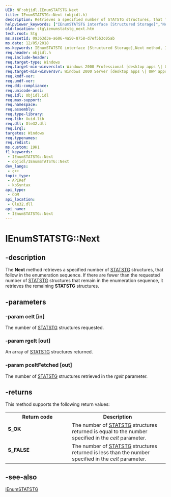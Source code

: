 ```yaml
---
UID: NF:objidl.IEnumSTATSTG.Next
title: IEnumSTATSTG::Next (objidl.h)
description: Retrieves a specified number of STATSTG structures, that follow in the enumeration sequence.
helpviewer_keywords: ["IEnumSTATSTG interface [Structured Storage]","Next method","IEnumSTATSTG.Next","IEnumSTATSTG::Next","Next","Next method [Structured Storage]","Next method [Structured Storage]","IEnumSTATSTG interface","objidl/IEnumSTATSTG::Next","stg.ienumstatstg_next"]
old-location: stg\ienumstatstg_next.htm
tech.root: Stg
ms.assetid: 09363d3e-a606-4a50-8758-d7ef5b3c05ab
ms.date: 12/05/2018
ms.keywords: IEnumSTATSTG interface [Structured Storage],Next method, IEnumSTATSTG.Next, IEnumSTATSTG::Next, Next, Next method [Structured Storage], Next method [Structured Storage],IEnumSTATSTG interface, objidl/IEnumSTATSTG::Next, stg.ienumstatstg_next
req.header: objidl.h
req.include-header: 
req.target-type: Windows
req.target-min-winverclnt: Windows 2000 Professional [desktop apps \| UWP apps]
req.target-min-winversvr: Windows 2000 Server [desktop apps \| UWP apps]
req.kmdf-ver: 
req.umdf-ver: 
req.ddi-compliance: 
req.unicode-ansi: 
req.idl: Objidl.idl
req.max-support: 
req.namespace: 
req.assembly: 
req.type-library: 
req.lib: Uuid.lib
req.dll: Ole32.dll
req.irql: 
targetos: Windows
req.typenames: 
req.redist: 
ms.custom: 19H1
f1_keywords:
 - IEnumSTATSTG::Next
 - objidl/IEnumSTATSTG::Next
dev_langs:
 - c++
topic_type:
 - APIRef
 - kbSyntax
api_type:
 - COM
api_location:
 - Ole32.dll
api_name:
 - IEnumSTATSTG::Next
---
```


# IEnumSTATSTG::Next


## -description

The <b>Next</b> method retrieves a specified number of <a href="/windows/desktop/api/objidl/ns-objidl-statstg">STATSTG</a> structures, that follow in the enumeration sequence. If there are fewer than the requested number of <a href="/windows/desktop/api/objidl/ns-objidl-statstg">STATSTG</a> structures that remain in the enumeration sequence, it retrieves the remaining <b>STATSTG</b> structures.

## -parameters

### -param celt [in]

The number of <a href="/windows/desktop/api/objidl/ns-objidl-statstg">STATSTG</a> structures requested.

### -param rgelt [out]

An array of <a href="/windows/desktop/api/objidl/ns-objidl-statstg">STATSTG</a> structures returned.

### -param pceltFetched [out]

The number of <a href="/windows/desktop/api/objidl/ns-objidl-statstg">STATSTG</a> structures  retrieved in the <i>rgelt</i> parameter.

## -returns

This method supports the following return values:

<table>
<tr>
<th>Return code</th>
<th>Description</th>
</tr>
<tr>
<td width="40%">
<dl>
<dt><b>S_OK</b></dt>
</dl>
</td>
<td width="60%">
The number of <a href="/windows/desktop/api/objidl/ns-objidl-statstg">STATSTG</a> structures returned is equal to the number specified in the <i>celt</i> parameter.

</td>
</tr>
<tr>
<td width="40%">
<dl>
<dt><b>S_FALSE</b></dt>
</dl>
</td>
<td width="60%">
The number of <a href="/windows/desktop/api/objidl/ns-objidl-statstg">STATSTG</a> structures returned is less than the number specified in the <i>celt</i> parameter.

</td>
</tr>
</table>

## -see-also

<a href="/windows/desktop/api/objidl/nn-objidl-ienumstatstg">IEnumSTATSTG</a>

